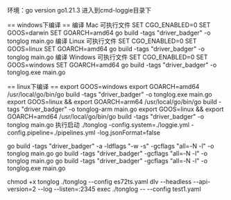 环境：go version go1.21.3
进入到cmd-loggie目录下

== windows下编译 ==
编译 Mac 可执行文件
SET CGO_ENABLED=0
SET GOOS=darwin
SET GOARCH=amd64
go build -tags "driver_badger" -o tonglog main.go
编译 Linux 可执行文件
SET CGO_ENABLED=0
SET GOOS=linux
SET GOARCH=amd64
go build -tags "driver_badger" -o tonglog main.go
编译 Windows 可执行文件
SET CGO_ENABLED=0
SET GOOS=windows
SET GOARCH=amd64
go build -tags "driver_badger" -o tonglog.exe main.go

== linux下编译 ==
export GOOS=windows  export GOARCH=amd64
/usr/local/go/bin/go build -tags "driver_badger" -o tonglog.exe   main.go
export GOOS=linux && export GOARCH=arm64
/usr/local/go/bin/go build -tags "driver_badger" -o tonglog-arm   main.go
export GOOS=linux && export GOARCH=amd64
/usr/local/go/bin/go build -tags "driver_badger" -o tonglog  main.go
执行启动
./tonglog -config.system=./loggie.yml -config.pipeline=./pipelines.yml -log.jsonFormat=false



go build -tags "driver_badger" -a -ldflags "-w -s" -gcflags "all=-N -l" -o tonglog main.go
go build -tags "driver_badger" -gcflags "all=-N -l" -o tonglog main.go
go build -tags "driver_badger" -gcflags "all=-N -l" -o tonglog.exe main.go

chmod +x tonglog
./tonglog --config es72ts.yaml
dlv --headless --api-version=2 --log --listen=:2345 exec ./tonglog -- --config test1.yaml 